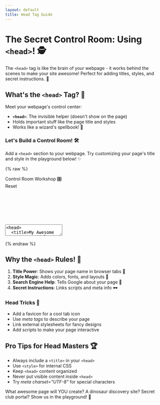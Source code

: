 ```yaml
---
layout: default
title: Head Tag Guide
---
```


# The Secret Control Room: Using `<head>`! 🕵️

The `<head>` tag is like the brain of your webpage - it works behind the scenes to make your site awesome! Perfect for adding titles, styles, and secret instructions. 🤫

## What's the `<head>` Tag? 🧠

Meet your webpage's control center:
- **`<head>`**: The invisible helper (doesn't show on the page)
- Holds important stuff like the page title and styles
- Works like a wizard's spellbook! 🧙

### Let's Build a Control Room! 🛠️
Add a `<head>` section to your webpage. Try customizing your page's title and style in the playground below! ✨

{% raw %}
<div class='demo-container'>
  <div class='demo-title'>
    <div>Control Room Workshop 🎛️</div>
    <div class='reset-button'>Reset</div>
  </div>
  <div class='code-container'>
    <textarea id="code" name="code">
<head>
  <title>My Awesome Space Page</title>
  <link src='./example.css'>
  <script src="./example.js"></script>
</head>
<body>
  <h1>Welcome to Space!</h1>
  <p>Explore the galaxy with me! 🚀</p>
</body></textarea>
    <iframe id="preview" style="border:none;"></iframe>
  </div>
</div>

<script>
  // Standard interactive script
  var textarea = document.getElementById('code');
  var initialContent = textarea.value;
  
  document.querySelector('.reset-button').addEventListener('click', function() {
    editor.setValue(initialContent);
    updatePreview();
  });

  var editor = CodeMirror.fromTextArea(document.getElementById('code'), {
    mode: 'xml',
    lineNumbers: true,
    theme: 'dracula',
    matchBrackets: true
  });

  function updatePreview() {
    var iframe = document.getElementById('preview');
    var content = editor.getValue();
    var doc = iframe.contentWindow.document;
    doc.open();
    doc.write(content);
    doc.close();
  }

  editor.on('change', updatePreview);
  updatePreview();
</script>
{% endraw %}

## Why the `<head>` Rules! 👑

1. **Title Power**: Shows your page name in browser tabs 📑
2. **Style Magic**: Adds colors, fonts, and layouts 🎨
3. **Search Engine Help**: Tells Google about your page 🤖
4. **Secret Instructions**: Links scripts and meta info 🕶️

### Head Tricks 🎩
- Add a favicon for a cool tab icon
- Use _meta tags_ to describe your page
- Link external stylesheets for fancy designs
- Add scripts to make your page interactive

## Pro Tips for Head Masters 🏆

- Always include a `<title>` in your `<head>`
- Use `<style>` for internal CSS
- Keep `<head>` content organized
- Never put visible content inside `<head>`
- Try _meta charset="UTF-8"_ for special characters

What awesome page will YOU create? A dinosaur discovery site? Secret club portal? Show us in the playground! 🦖